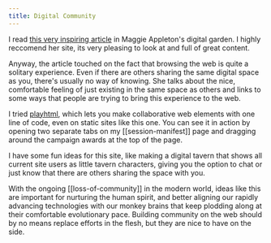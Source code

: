 ```yaml
---
title: Digital Community
---
```


I read [this very inspiring article](https://maggieappleton.com/ambient-copresence) in Maggie Appleton's digital garden. I highly reccomend her site, its very pleasing to look at and full of great content.

Anyway, the article touched on the fact that browsing the web is quite a solitary experience. Even if there are others sharing the same digital space as you, there's usually no way of knowing.
She talks about the nice, comfortable feeling of just existing in the same space as others and links to some ways that people are trying to bring this experience to the web.

I tried [playhtml](https://github.com/spencerc99/playhtml), which lets you make collaborative web elements with one line of code, even on static sites like this one.
You can see it in action by opening two separate tabs on my [[session-manifest]] page and dragging around the campaign awards at the top of the page.

I have some fun ideas for this site, like making a digital tavern that shows all current site users as little tavern characters, giving you the option to chat or just know that there are others sharing the space with you.

With the ongoing [[loss-of-community]] in the modern world, ideas like this are important for nurturing the human spirit, and better aligning our rapidly advancing technologies with our monkey brains that keep plodding along at their comfortable evolutionary pace.
Building community on the web should by no means replace efforts in the flesh, but they are nice to have on the side.
